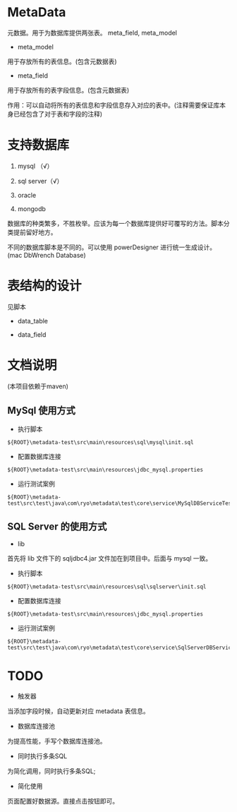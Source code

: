 # MetaData

元数据。用于为数据库提供两张表。 meta_field, meta_model

- meta_model

用于存放所有的表信息。(包含元数据表)

- meta_field

用于存放所有的表字段信息。(包含元数据表)

作用：可以自动将所有的表信息和字段信息存入对应的表中。(注释需要保证库本身已经包含了对于表和字段的注释)

# 支持数据库

1. mysql （√）

2. sql server（√）

3. oracle

4. mongodb

数据库的种类繁多，不胜枚举。应该为每一个数据库提供好可覆写的方法。脚本分类提前留好地方。

不同的数据库脚本是不同的。可以使用 powerDesigner 进行统一生成设计。(mac DbWrench Database)

# 表结构的设计

见脚本

- data_table

- data_field

# 文档说明

(本项目依赖于maven)

## MySql 使用方式

- 执行脚本

```
${ROOT}\metadata-test\src\main\resources\sql\mysql\init.sql
```

- 配置数据库连接

```
${ROOT}\metadata-test\src\main\resources\jdbc_mysql.properties
```

- 运行测试案例

```
${ROOT}\metadata-test\src\test\java\com\ryo\metadata\test\core\service\MySqlDBServiceTest.java
```

## SQL Server 的使用方式

- lib 

首先将 lib 文件下的 sqljdbc4.jar 文件加在到项目中。后面与 mysql 一致。

- 执行脚本

```
${ROOT}\metadata-test\src\main\resources\sql\sqlserver\init.sql
```

- 配置数据库连接

```
${ROOT}\metadata-test\src\main\resources\jdbc_mysql.properties
```

- 运行测试案例

```
${ROOT}\metadata-test\src\test\java\com\ryo\metadata\test\core\service\SqlServerDBServiceTest.java
```


# TODO

- 触发器

当添加字段时候，自动更新对应 metadata 表信息。

- 数据库连接池

为提高性能，手写个数据库连接池。

- 同时执行多条SQL

为简化调用，同时执行多条SQL;

- 简化使用

页面配置好数据源。直接点击按钮即可。


